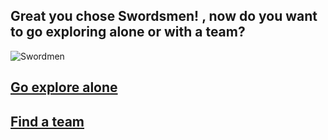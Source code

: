 Great you chose Swordsmen! , now do you want to go exploring alone or with a team?
---
![Swordmen](https://i.pinimg.com/564x/05/b8/d9/05b8d9a934b8d831fef385e7f60b5625.jpg)

## [Go explore alone](explorealone.md)
## [Find a team](findteam.md)